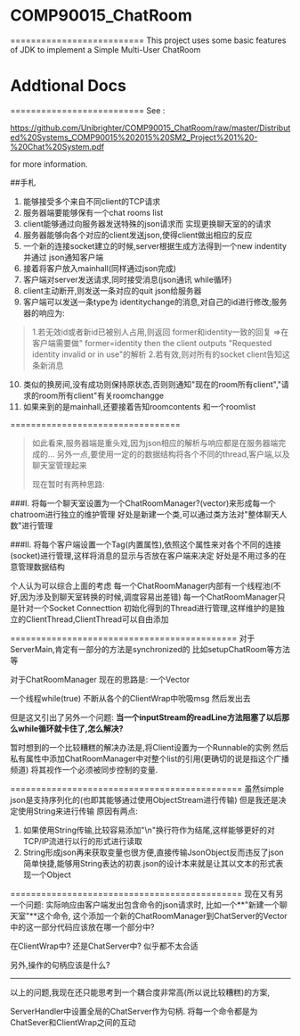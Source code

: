 # COMP90015_ChatRoom

==========================
This project uses some basic features of JDK to implement a Simple Multi-User ChatRoom

# Addtional Docs 

==========================
See :

https://github.com/Unibrighter/COMP90015_ChatRoom/raw/master/Distributed%20Systems_COMP90015%202015%20SM2_Project%201%20-%20Chat%20System.pdf

for more information.

##手札
1. 能够接受多个来自不同client的TCP请求
2. 服务器端要能够保有一个chat rooms list
3. client能够通过向服务器发送特殊的json请求而 实现更换聊天室的的请求
4. 服务器能够向各个对应的client发送json,使得client做出相应的反应
5. 一个新的连接socket建立的时候,server根据生成方法得到一个new indentity并通过 json通知客户端
6. 接着将客户放入mainhall(同样通过json完成)
7. 客户端对server发送请求,同时接受消息(json通讯  while循环)
8. client主动断开,则发送一条对应的quit json给服务器
9. 客户端可以发送一条type为 identitychange的消息,对自己的id进行修改;服务器的响应为:

>1.若无效id或者新id已被别人占用,则返回 former和identity一致的回复 =>在客户端需要做" former=identity then the client outputs "Requested identity invalid or in use"的解析
>2.若有效,则对所有的socket client告知这条新消息

10. 类似的换房间,没有成功则保持原状态,否则则通知"现在的room所有client","请求的room所有client"有关roomchangge
11. 如果来到的是mainhall,还要接着告知roomcontents 和一个roomlist

=================================
>如此看来,服务器端是重头戏,因为json相应的解析与响应都是在服务器端完成的...
>另外一点,要使用一定的的数据结构将各个不同的thread,客户端,以及聊天室管理起来
>
>现在暂时有两种思路:

###I.	将每一个聊天室设置为一个ChatRoomManager?(vector)来形成每一个chatroom进行独立的维护管理
好处是新建一个类,可以通过类方法对"整体聊天人数"进行管理

###II.	将每个客户端设置一个Tag(内置属性),依照这个属性来对各个不同的连接(socket)进行管理,这样将消息的显示与否放在客户端来决定
好处是不用过多的在意管理数据结构

个人认为可以综合上面的考虑
每一个ChatRoomManager内部有一个线程池(不好,因为涉及到聊天室转换的时候,调度容易出差错)
每一个ChatRoomManager只是针对一个Socket Connecttion 初始化得到的Thread进行管理,这样维护的是独立的ClientThread,ClientThread可以自由添加


============================================
对于ServerMain,肯定有一部分的方法是synchronized的
比如setupChatRoom等方法等



对于ChatRoomManager
现在的思路是:
一个Vector<ClientWrap>

一个线程while(true)
不断从各个的ClientWrap中吮吸msg
然后发出去

但是这又引出了另外一个问题:
**当一个inputStream的readLine方法阻塞了以后那么while循环就卡住了,怎么解决?**

暂时想到的一个比较糟糕的解决办法是,将Client设置为一个Runnable的实例
然后私有属性中添加ChatRoomManager中对整个list的引用(更确切的说是指这个广播频道)
将其视作一个必须被同步控制的变量.


=============================================
虽然simple json是支持序列化的(也即其能够通过使用ObjectStream进行传输)
但是我还是决定使用String来进行传输
原因有两点:
1. 如果使用String传输,比较容易添加"\n"换行符作为结尾,这样能够更好的对TCP/IP流进行以行的形式进行读取
2. String形成json再来获取变量也很方便,直接传输JsonObject反而违反了json简单快捷,能够用String表达的初衷.json的设计本来就是让其以文本的形式表现一个Object

=============================================
现在又有另一个问题:
实际响应由客户端发出包含命令的json请求时,
比如一个**"新建一个聊天室"**这个命令,
这个添加一个新的ChatRoomManager到ChatServer的Vector中的这一部分代码应该放在哪一个部分中?

在ClientWrap中?
还是ChatServer中?
似乎都不太合适

另外,操作的句柄应该是什么?

------------
以上的问题,我现在还只能思考到一个耦合度非常高(所以说比较糟糕)的方案,

ServerHandler中设置全局的ChatServer作为句柄.
将每一个命令都是为ChatSever和ClientWrap之间的互动
